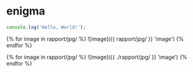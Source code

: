 # enigma

```javascript --run
console.log('Hello, World!');
```

{% for image in rapport/jpg/ %}
  ![image]({{ rapport/jpg/ }} 'image')
{% endfor %}

{% for image in rapport/jpg/ %}
  ![image]({{ ./rapport/jpg/ }} 'image')
{% endfor %}
